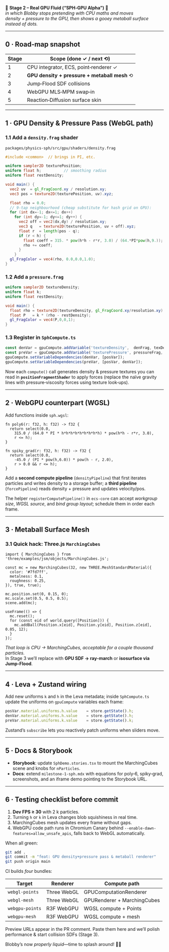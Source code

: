 🫧 **Stage 2 – Real GPU Fluid (“SPH‑GPU Alpha”)** 🫧  
_in which Blobby stops pretending with CPU maths and moves density + pressure to the GPU, then shows a gooey metaball surface instead of dots._

---

## 0 · Road‑map snapshot  

| Stage | Scope (done ✓ / next ⟲) |
|-------|--------------------------|
| 1 | CPU integrator, ECS, point‑renderer ✓ |
| 2 | **GPU density + pressure + metaball mesh** ⟲ |
| 3 | Jump‑Flood SDF collisions |
| 4 | WebGPU MLS‑MPM swap‑in |
| 5 | Reaction‑Diffusion surface skin |

---

## 1 · GPU Density & Pressure Pass (WebGL path)

### 1.1 Add a **`density.frag`** shader

```
packages/physics-sph/src/gpu/shaders/density.frag
```

```glsl
#include <common>  // brings in PI, etc.

uniform sampler2D texturePosition;
uniform float h;          // smoothing radius
uniform float restDensity;

void main() {
  vec2 uv  = gl_FragCoord.xy / resolution.xy;
  vec3 pos = texture2D(texturePosition, uv).xyz;

  float rho = 0.0;
  // 9‑tap neighbourhood (cheap substitute for hash grid on GPU):
  for (int dx=-1; dx<=1; dx++)
    for (int dy=-1; dy<=1; dy++) {
      vec2 off = vec2(dx,dy) / resolution.xy;
      vec3 q   = texture2D(texturePosition, uv + off).xyz;
      float r  = length(pos - q);
      if (r < h) {
        float coeff = 315. * pow(h*h - r*r, 3.0) / (64.*PI*pow(h,9.));
        rho += coeff;
      }
    }
  gl_FragColor = vec4(rho, 0.0,0.0,1.0);
}
```

### 1.2 Add a **`pressure.frag`**

```glsl
uniform sampler2D textureDensity;
uniform float k;
uniform float restDensity;

void main() {
  float rho = texture2D(textureDensity, gl_FragCoord.xy/resolution.xy).r;
  float P   = k * (rho - restDensity);
  gl_FragColor = vec4(P,0,0,1);
}
```

### 1.3 Register in `SphCompute.ts`

```ts
const denVar = gpuCompute.addVariable('textureDensity',  denFrag, texDensity0);
const preVar = gpuCompute.addVariable('texturePressure', pressureFrag, texPressure0);
gpuCompute.setVariableDependencies(denVar, [posVar]);
gpuCompute.setVariableDependencies(preVar, [posVar, denVar]);
```

Now each `compute()` call generates density & pressure textures you can read in **`positionFragmentShader`** to apply forces (replace the naïve gravity lines with pressure‑viscosity forces using texture look‑ups).

---

## 2 · WebGPU counterpart (WGSL)

Add functions inside `sph.wgsl`:

```wgsl
fn poly6(r: f32, h: f32) -> f32 {
  return select(0.0,
    315.0 / (64.0 * PI * h*h*h*h*h*h*h*h*h) * pow(h*h - r*r, 3.0),
    r <= h);
}

fn spiky_grad(r: f32, h: f32) -> f32 {
  return select(0.0,
    -45.0 / (PI * pow(h,6.0)) * pow(h - r, 2.0),
    r > 0.0 && r <= h);
}
```

Add a **second compute pipeline** (`densityPipeline`) that first iterates particles and writes density to a storage buffer; a **third pipeline** (`forcePipeline`) reads density + pressure and updates velocity/pos.

The helper `registerComputePipeline()` in `ecs-core` can accept *workgroup size*, *WGSL source*, and *bind group layout*; schedule them in order each frame.

---

## 3 · Metaball Surface Mesh

### 3.1 Quick hack: Three.js `MarchingCubes`

```tsx
import { MarchingCubes } from 'three/examples/jsm/objects/MarchingCubes.js';

const mc = new MarchingCubes(32, new THREE.MeshStandardMaterial({
  color: '#7fd7ff',
  metalness: 0.1,
  roughness: 0.25,
}), true, true);

mc.position.set(0, 0.15, 0);
mc.scale.set(0.5, 0.5, 0.5);
scene.add(mc);

useFrame(() => {
  mc.reset();
  for (const eid of world.query([Position])) {
    mc.addBall(Position.x[eid], Position.y[eid], Position.z[eid], 0.05, 12);
  }
});
```

*That loop is CPU → MarchingCubes, acceptable for a couple thousand particles.*  
In Stage 3 we’ll replace with **GPU SDF → ray‑march** or **isosurface via Jump‑Flood**.

---

## 4 · Leva + Zustand wiring

Add new uniforms `k` and `h` in the Leva metadata; inside `SphCompute.ts` update the uniforms on `gpuCompute` variables each frame:

```ts
posVar.material.uniforms.h.value    = store.getState().h;
denVar.material.uniforms.h.value    = store.getState().h;
preVar.material.uniforms.k.value    = store.getState().k;
```

Zustand’s `subscribe` lets you reactively patch uniforms when sliders move.

---

## 5 · Docs & Storybook

* **Storybook**: update `SphDemo.stories.tsx` to mount the MarchingCubes scene and knobs for `nParticles`.  
* **Docs**: extend `milestone‑1‑sph.mdx` with equations for poly‑6, spiky‑grad, screenshots, and an iframe demo pointing to the Storybook URL.

---

## 6 · Testing checklist before commit

1. **Dev FPS ≥ 30** with 2 k particles.  
2. Turning `h` or `k` in Leva changes blob squishiness in real time.  
3. MarchingCubes mesh updates every frame without gaps.  
4. WebGPU code path runs in Chromium Canary behind `--enable-dawn-features=allow_unsafe_apis`, falls back to WebGL automatically.

When all green:

```bash
git add .
git commit -m "feat: GPU density+pressure pass & metaball renderer"
git push origin main
```

CI builds *four* bundles:

| Target | Renderer | Compute path |
|--------|----------|--------------|
| `webgl-points` | Three WebGL | GPUComputationRenderer |
| `webgl-mesh`   | Three WebGL | GPURenderer + MarchingCubes |
| `webgpu-points`| R3F WebGPU | WGSL compute + Points |
| `webgpu-mesh`  | R3F WebGPU | WGSL compute + mesh |

Preview URLs appear in the PR comment. Paste them here and we’ll polish performance & start collision SDFs (Stage 3).  

Blobby’s now *properly liquid*—time to splash around! 🫧🌊